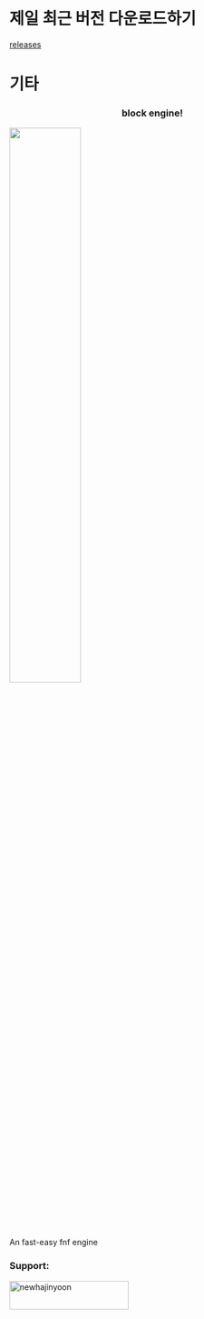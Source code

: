 제일 최근 버전 다운로드하기
===
[releases](https://github.com/newhajinyoon/fnf-block-engine/releases)



기타
=
<h3 align="center">block engine!</h3>

<img src="https://user-images.githubusercontent.com/61103309/215413713-dedb2b64-2a87-4486-ac55-4959b938e319.png"  align="center" width="50%" height="50%"/>
 <br>
An fast-easy fnf engine

<h3 align="left">Support:</h3>
<p><a href="https://ko-fi.com/newhajinyoon"> <img align="left" src="https://cdn.ko-fi.com/cdn/kofi3.png?v=3" height="50" width="210" alt="newhajinyoon" /></a></p><br><br>
